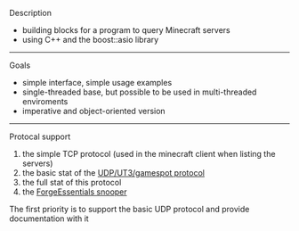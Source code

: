 Description

- building blocks for a program to query Minecraft servers
- using C++ and the boost::asio library

---

Goals

- simple interface, simple usage examples
- single-threaded base, but possible to be used in multi-threaded enviroments
- imperative and object-oriented version

---

Protocal support

1. the simple TCP protocol (used in the minecraft client when listing the servers) 
2. the basic stat of the [UDP/UT3/gamespot protocol](http://wiki.vg/Query)
3. the full stat of this protocol
4. the [ForgeEssentials snooper](http://github.com/ForgeEssentials/ForgeEssentialsMain/wiki/Snooper-Info)

The first priority is to support the basic UDP protocol and provide documentation with it

